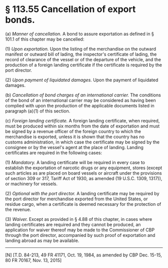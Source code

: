 # § 113.55   Cancellation of export bonds.

(a) *Manner of cancellation.* A bond to assure exportation as defined in § 101.1 of this chapter may be cancelled:


(1) *Upon exportation.* Upon the listing of the merchandise on the outward manifest or outward bill of lading, the inspector's certificate of lading, the record of clearance of the vessel or of the departure of the vehicle, and the production of a foreign landing certificate if the certificate is required by the port director.


(2) *Upon payment of liquidated damages.* Upon the payment of liquidated damages.


(b) *Cancellation of bond charges of an international carrier.* The conditions of the bond of an international carrier may be considered as having been complied with upon the production of the applicable documents listed in paragraph (a)(1) of this section.


(c) *Foreign landing certificate.* A foreign landing certificate, when required, must be produced within six months from the date of exportation and must be signed by a revenue officer of the foreign country to which the merchandise is exported, unless it is shown that the country has no customs administration, in which case the certificate may be signed by the consignee or by the vessel's agent at the place of landing. Landing certificates are required in the following cases:


(1) *Mandatory.* A landing certificate will be required in every case to establish the exportation of narcotic drugs or any equipment, stores (except such articles as are placed on board vessels or aircraft under the provisions of section 309 or 317, Tariff Act of 1930, as amended (19 U.S.C. 1309, 1317)), or machinery for vessels.


(2) *Optional with the port director.* A landing certificate may be required by the port director for merchandise exported from the United States, or residue cargo, when a certificate is deemed necessary for the protection of the revenue.


(3) *Waiver.* Except as provided in § 4.88 of this chapter, in cases where landing certificates are required and they cannot be produced, an application for waiver thereof may be made to the Commissioner of CBP through the port director, accompanied by such proof of exportation and landing abroad as may be available.



---

[N] [T.D. 84-213, 49 FR 41171, Oct. 19, 1984, as amended by CBP Dec. 15-15, 80 FR 70167, Nov. 13, 2015]




